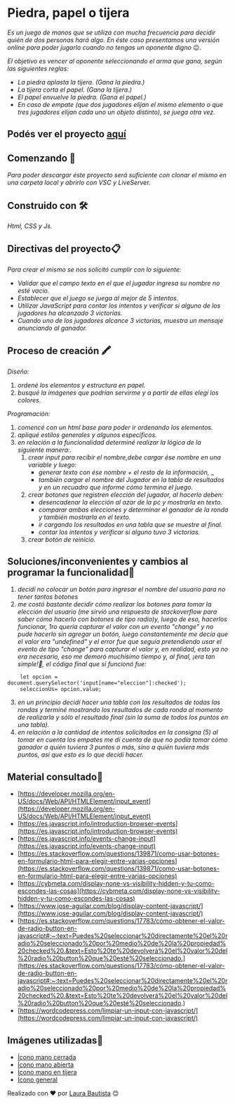 # Piedra, papel o tijera
_Es un juego de manos que se utiliza con mucha frecuencia para decidir quién de dos personas hará algo. En éste caso presentamos una versión online para poder jugarlo cuando no tengas un oponente digno_ 😉.

_El objetivo es vencer al oponente seleccionando el arma que gana, según las siguientes reglas:_

* _La piedra aplasta la tijera. (Gana la piedra.)_
* _La tijera corta el papel. (Gana la tijera.)_
* _El papel envuelve la piedra. (Gana el papel.)_
* _En caso de empate (que dos jugadores elijan el mismo elemento o que tres jugadores elijan cada uno un objeto distinto), se juega otra vez._

## Podés ver el proyecto [aquí](laubg.github.io/piedra-papel-o-tijera/)


## Comenzando 🚀
_Para poder descargar éste proyecto será suficiente con clonar el mismo en una carpeta local y abrirlo con VSC y LiveServer._

## Construido con 🛠️
_Html, CSS y Js._

## Directivas del proyecto📋
_Para crear el mismo se nos solicitó cumplir con lo siguiente:_
* _Validar que el campo texto en el que el jugador ingresa su nombre no esté vacío._
* _Establecer que el juego se juega al mejor de 5 intentos._
* _Utilizar JavaScript para contar los intentos y verificar si alguno de los jugadores ha_
_alcanzado 3 victorias._
* _Cuando uno de los jugadores alcance 3 victorias, muestra un mensaje anunciando al_
_ganador._

## Proceso de creación 🖍️
_Diseño:_
1. _ordené los elementos y estructura en papel._
2. _busqué la imágenes que podrían servirme y a partir de ellas elegí los colores._

_Programación:_
1. _comencé con un html base para poder ir ordenando los elementos._
2. _apliqué estilos generales y algunos específicos._
3. _en relación a la funcionalidad determiné realizar la lógica de la siguiente manera:._
    1. _crear input para recibir el nombre,debe cargar ése nombre en una variable y luego:_
        * _generar texto con ése nombre + el resto de la información,_ _
        * _también cargar el nombre del Jugador en la tabla de resultados y en un recuadro que informe cómo termina el juego._
    2. _crear botones que registren elección del jugador, al hacerlo deben:_
        * _desencadenar la elección al azar de la pc y mostrarla en texto._
        * _comparar ambas elecciones y determinar el ganador de la ronda  y también mostrarla en el texto._
        * _ir cargando los resultados en una tabla que se muestre al final._
        * _contar los intentos y verificar si alguno tuvo 3 victorias._
    3. _crear botón de reinicio._


## Soluciones/inconvenientes y cambios al programar la funcionalidad📌 
1. _decidí no colocar un botón para ingresar el nombre del usuario para no tener tantos botones_
2. _me costó bastante decidir cómo realizar los botones para tomar la elección del usuario (me sirvió una respuesta de stackoverflow para saber cómo hacerlo con botones de tipo radio)y, luego de eso, hacerlos funcionar, 1ro quería capturar el valor con un evento "change" y no pude hacerlo sin agregar un botón, luego constantemente me decía que el valor era "undefined" y el error fue que seguía pretendiendo usar el evento de tipo "change" para capturar el valor y, en realidad, esto ya no era necesario, eso me demoró muchísimo tiempo y, al final, ¡era tan simple!🙈, el código final que si funcionó fue:_
```Js
    let opcion = document.querySelector('input[name="eleccion"]:checked');
    seleccionUs= opcion.value;
```
3. _en un principio decidí hacer una tabla con los resultados de todas las rondas y terminé mostrando los resultados de cada ronda al momento de realizarla y sólo el resultado final   (sin la suma de todos los puntos en una tabla)._
4. _en relación a la cantidad de intentos solicitados en la consigna (5) al tomar en cuenta los empates me dí cuenta de que no podía tomar cómo ganador a quién tuviera 3 puntos o más, sino a quién tuviera más puntos, así que esto es lo que decidí hacer._

## Material consultado📌 
* [https://developer.mozilla.org/en-US/docs/Web/API/HTMLElement/input_event](https://developer.mozilla.org/en-US/docs/Web/API/HTMLElement/input_event)
* [https://es.javascript.info/introduction-browser-events](https://es.javascript.info/introduction-browser-events)
* [https://es.javascript.info/events-change-input](https://es.javascript.info/events-change-input)
* [https://es.stackoverflow.com/questions/139871/como-usar-botones-en-formulario-html-para-elegir-entre-varias-opciones](https://es.stackoverflow.com/questions/139871/como-usar-botones-en-formulario-html-para-elegir-entre-varias-opciones)
* [https://cybmeta.com/display-none-vs-visibility-hidden-y-tu-como-escondes-las-cosas](https://cybmeta.com/display-none-vs-visibility-hidden-y-tu-como-escondes-las-cosas)
* [https://www.jose-aguilar.com/blog/display-content-javascript/](https://www.jose-aguilar.com/blog/display-content-javascript/)
* [https://es.stackoverflow.com/questions/17783/cómo-obtener-el-valor-de-radio-button-en-javascript#:~:text=Puedes%20seleccionar%20directamente%20el%20radio%20seleccionado%20por%20medio%20de%20la%20propiedad%20checked%20.&text=Esto%20te%20devolverá%20el%20valor%20del%20radio%20button%20que%20esté%20seleccionado.](https://es.stackoverflow.com/questions/17783/cómo-obtener-el-valor-de-radio-button-en-javascript#:~:text=Puedes%20seleccionar%20directamente%20el%20radio%20seleccionado%20por%20medio%20de%20la%20propiedad%20checked%20.&text=Esto%20te%20devolverá%20el%20valor%20del%20radio%20button%20que%20esté%20seleccionado.)
* [https://wordcodepress.com/limpiar-un-input-con-javascript/](https://wordcodepress.com/limpiar-un-input-con-javascript/)



## Imágenes utilizadas🎨 
* [Ícono mano cerrada](https://icons8.com/icon/gEwGQBqTG9KP/pu%C3%B1o-en-roca)
* [Ícono mano abierta](https://icons8.com/icon/r1fIazL68F71/toda-la-mano)
* [Ícono mano en tijera](https://icons8.com/icon/wBE8VeHXQ79v/tijeras-de-mano)
* [Ícono general](https://www.freepik.com/icon/rock-paper-scissors_6729598#fromView=search&term=gato++mano%2B+piedra+papel+tijera+%2B+fondo+azul&page=2&position=91)



Realizado con ❤️ por [Laura Bautista](https://github.com/laubg) 😊